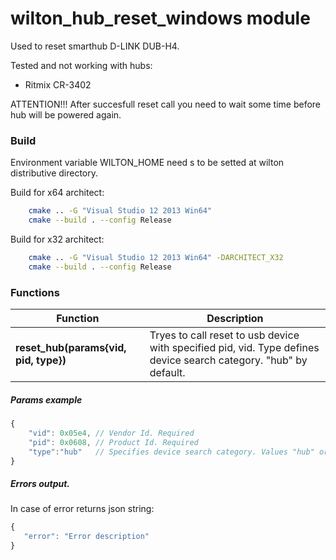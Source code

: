 # wilton_hub_reset_windows module

Used to reset smarthub D-LINK DUB-H4.

Tested and not working with hubs:
 - Ritmix CR-3402

ATTENTION!!!
After succesfull reset call you need to wait some time before hub will be powered again.

### Build
Environment variable WILTON_HOME need s to be setted at wilton distributive directory.

Build for x64 architect:
```sh
	cmake .. -G "Visual Studio 12 2013 Win64"
	cmake --build . --config Release
```

Build for x32 architect:
```sh
	cmake .. -G "Visual Studio 12 2013 Win64" -DARCHITECT_X32
	cmake --build . --config Release
```


### Functions

| Function | Description |
| ---- | ---- |
| **reset\_hub(params{vid, pid, type})**| Tryes to call reset to usb device with specified pid, vid. Type defines device search category. "hub" by default. |

##### Params example
```javascript
{
	"vid": 0x05e4, // Vendor Id. Required
	"pid": 0x0608, // Product Id. Required
	"type":"hub"   // Specifies device search category. Values "hub" or "usb". Optional. "hub" value by default.
}
```

##### Errors output.
In case of error returns json string:
 ```javascript
{
	"error": "Error description" 
}
```
